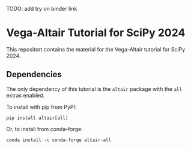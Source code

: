 TODO: add try on binder link

# Vega-Altair Tutorial for SciPy 2024
This repositort contains the material for the Vega-Altair tutorial for SciPy 2024.

## Dependencies
The only dependency of this tutorial is the `altair` package with the `all` extras enabled.

To install with pip from PyPI:
```
pip install altair[all]
```

Or, to install from conda-forge:
```
conda install -c conda-forge altair-all
```
